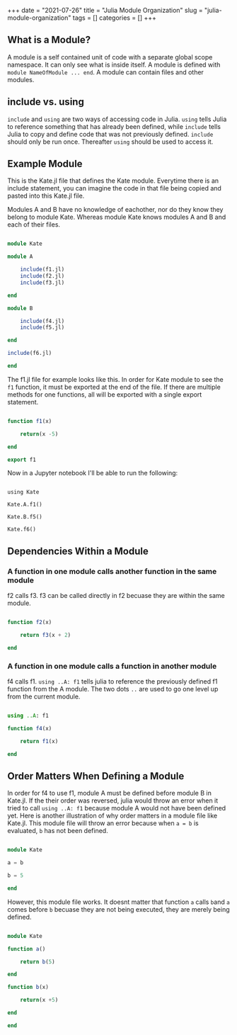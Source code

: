 +++ 
date = "2021-07-26"
title = "Julia Module Organization"
slug = "julia-module-organization" 
tags = []
categories = []
+++


## What is a Module?

A module is a self contained unit of code with a separate global scope namespace. It can only see what is inside itself. A module is defined with `module NameOfModule ... end`. A module can contain files and other modules.

## include vs. using

`include` and `using` are two ways of accessing code in Julia. `using` tells Julia to reference something that has already been defined, while `include` tells Julia to copy and define code that was not previously defined. `include` should only be run once. Thereafter `using` should be used to access it.

## Example Module

This is the Kate.jl file that defines the Kate module. Everytime there is an include statement, you can imagine the code in that file being copied and pasted into this Kate.jl file. 

Modules A and B have no knowledge of eachother, nor do they know they belong to module Kate. Whereas module Kate knows modules A and B and each of their files.

```julia

module Kate

module A

    include(f1.jl)
    include(f2.jl)
    include(f3.jl)

end

module B

    include(f4.jl)
    include(f5.jl)

end

include(f6.jl)

end

```

The f1.jl file for example looks like this. In order for Kate module to see the `f1` function, it must be exported at the end of the file. If there are multiple methods for one functions, all will be exported with a single export statement.

```julia

function f1(x)

    return(x -5)

end

export f1
```

Now in a Jupyter notebook I'll be able to run the following:

```jupyter

using Kate

Kate.A.f1()

Kate.B.f5()

Kate.f6()

```

## Dependencies Within a Module

### A function in one module calls another function in the same module

 
f2 calls f3. f3 can be called directly in f2 becuase they are within the same module.

```julia

function f2(x)

    return f3(x + 2)

end

```

### A function in one module calls a function in another module

f4 calls f1. `using ..A: f1` tells julia to reference the previously defined f1 function from the A module. The two dots `..` are used to go one level up from the current module.

```julia

using ..A: f1

function f4(x)

    return f1(x)

end

```

## Order Matters When Defining a Module



In order for f4 to use f1, module A must be defined before module B in Kate.jl. If the their order was reversed, julia would throw an error when it tried to call `using ..A: f1` because module A would not have been defined yet. Here is another illustration of why order matters in a module file like Kate.jl. This module file will throw an error because when `a = b` is evaluated, `b` has not been defined.

```julia

module Kate

a = b

b = 5

end
```

However, this module file works. It doesnt matter that function `a` calls `b`and `a` comes before `b` becuase they are not being executed, they are merely being defined.

```julia

module Kate

function a()

    return b(5)

end

function b(x)

    return(x +5)

end

end
```



